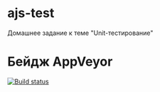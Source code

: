 # ajs-test
Домашнее задание к теме "Unit-тестирование"

# Бейдж AppVeyor

[![Build status](https://ci.appveyor.com/api/projects/status/p5a0n5rqob4jxkfw?svg=true)](https://ci.appveyor.com/project/temo4kin/ajs-test)
